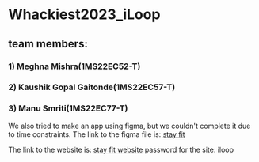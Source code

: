 ﻿# Whackiest2023_iLoop
## team members:
### 1) Meghna Mishra(1MS22EC52-T)
### 2) Kaushik Gopal Gaitonde(1MS22EC57-T)
### 3) Manu Smriti(1MS22EC77-T)

We also tried to make an app using figma, but we couldn't complete it due to time constraints.
The link to the figma file is: [stay fit](https://www.figma.com/file/Dgy9MgveCM5flOM0S2g6VW/Simply-Fit?node-id=0%3A1&t=lTVlbg1lbMlikYNe-0)

The link to the website is: [stay fit website](https://simplyfit.squarespace.com/)
password for the site: iloop
